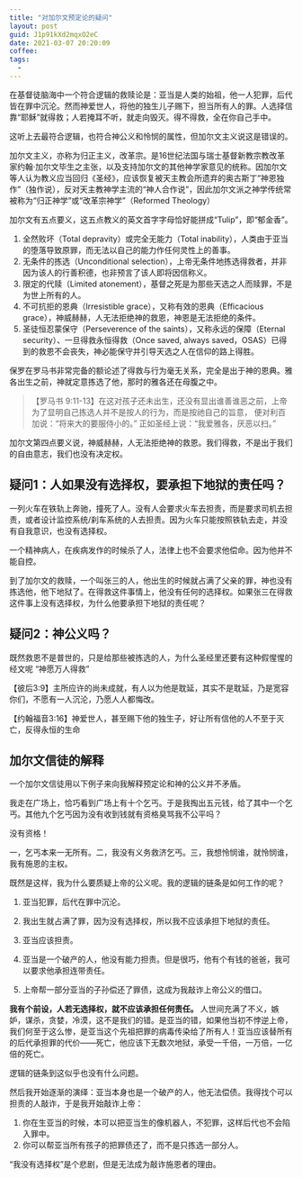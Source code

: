 ```yaml
---
title: "对加尔文预定论的疑问"
layout: post
guid: J1p91kXd2mqxO2eC
date: 2021-03-07 20:20:09
coffee:
tags:
  -
---
```


在基督徒脑海中一个符合逻辑的救赎论是：亚当是人类的始祖，他一人犯罪，后代皆在罪中沉沦。然而神爱世人，将他的独生儿子赐下，担当所有人的罪。人选择信靠“耶稣”就得救；人若掩耳不听，就走向毁灭。得不得救，全在你自己手中。

这听上去最符合逻辑，也符合神公义和怜悯的属性，但加尔文主义说这是错误的。

加尔文主义，亦称为归正主义，改革宗。是16世纪法国与瑞士基督新教宗教改革家约翰·加尔文毕生之主张，以及支持加尔文的其他神学家意见的统称。因加尔文等人认为教义应当回归《圣经》，应该恢复被天主教会所遗弃的奥古斯丁“神恩独作”（独作说），反对天主教神学主流的“神人合作说”，因此加尔文派之神学传统常被称为“归正神学”或“改革宗神学”（Reformed Theology）

加尔文有五点要义，这五点教义的英文首字字母恰好能拼成“Tulip”，即“郁金香”。

1. 全然败坏（Total depravity）或完全无能力（Total inability），人类由于亚当的堕落导致原罪，而无法以自己的能力作任何灵性上的善事。
2. 无条件的拣选（Unconditional selection），上帝无条件地拣选得救者，并非因为该人的行善积德，也非预言了该人即将因信称义。
3. 限定的代赎（Limited atonement），基督之死是为那些天选之人而赎罪，不是为世上所有的人。
4. 不可抗拒的恩典（Irresistible grace），又称有效的恩典（Efficacious grace），神威赫赫，人无法拒绝神的救恩，神恩是无法拒绝的条件。
5. 圣徒恒忍蒙保守（Perseverence of the saints），又称永远的保障（Eternal security）、一旦得救永恒得救（Once saved, always saved，OSAS）已得到的救恩不会丧失，神必能保守并引导天选之人在信仰的路上得胜。


保罗在罗马书非常完备的额论述了得救与行为毫无关系，完全是出于神的恩典。雅各出生之前，神就定意拣选了他，那时的雅各还在母腹之中。

>【罗马书 9:11-13】在这对孩子还未出生，还没有显出谁善谁恶之前，上帝为了显明自己拣选人并不是按人的行为，而是按祂自己的旨意， 便对利百加说：“将来大的要服侍小的。” 正如圣经上说：“我爱雅各，厌恶以扫。”

加尔文第四点要义说，神威赫赫，人无法拒绝神的救恩。我们得救，不是出于我们的自由意志，我们也没有决定权。

## 疑问1：人如果没有选择权，要承担下地狱的责任吗？

一列火车在铁轨上奔驰，撞死了人。没有人会要求火车去担责，而是要求司机去担责，或者设计监控系统/刹车系统的人去担责。因为火车只能按照铁轨去走，并没有自我意识，也没有选择权。

一个精神病人，在疾病发作的时候杀了人，法律上也不会要求他偿命。因为他并不能自控。

到了加尔文的救赎，一个叫张三的人，他出生的时候就占满了父亲的罪，神也没有拣选他，他下地狱了。在得救这件事情上，他没有任何的选择权。如果张三在得救这件事上没有选择权，为什么他要承担下地狱的责任呢？

## 疑问2：神公义吗？

既然救恩不是普世的，只是给那些被拣选的人，为什么圣经里还要有这种假惺惺的经文呢 “神愿万人得救”

【彼后3:9】主所应许的尚未成就，有人以为他是耽延，其实不是耽延，乃是宽容你们，不愿有一人沉沦，乃愿人人都悔改。

【约翰福音3:16】神爱世人，甚至赐下他的独生子，好让所有信他的人不至于灭亡，反得永恒的生命

## 加尔文信徒的解释

一个加尔文信徒用以下例子来向我解释预定论和神的公义并不矛盾。

我走在广场上，恰巧看到广场上有十个乞丐。于是我掏出五元钱，给了其中一个乞丐。其他九个乞丐因为没有收到钱就有资格臭骂我不公平吗？

没有资格！

一，乞丐本来一无所有。二，我没有义务救济乞丐。三，我想怜悯谁，就怜悯谁，我有施恩的主权。

既然是这样，我为什么要质疑上帝的公义呢。我的逻辑的链条是如何工作的呢？

1. 亚当犯罪，后代在罪中沉沦。

2. 我出生就占满了罪，因为没有选择权，所以我不应该承担下地狱的责任。

3. 亚当应该担责。

4. 亚当是一个破产的人，他没有能力担责。但是很巧，他有个有钱的爸爸，我可以要求他承担连带责任。

5. 上帝帮一部分亚当的子孙偿还了罪债，这成为我敲诈上帝公义的借口。


**我有个前设，人若无选择权，就不应该承担任何责任。** 人世间充满了不义，嫉妒，谋杀，贪婪，冷漠，这不是我们的错。是亚当的错，如果他当初不悖逆上帝，我们何至于这么惨，是亚当这个先祖把罪的病毒传染给了所有人！亚当应该替所有的后代承担罪的代价——死亡，他应该下无数次地狱，承受一千倍，一万倍，一亿倍的死亡。

逻辑的链条到这似乎也没有什么问题。

然后我开始逐渐的演绎：亚当本身也是一个破产的人，他无法偿债。我得找个可以担责的人敲诈，于是我开始敲诈上帝：

1. 你在生亚当的时候，本可以把亚当生的像机器人，不犯罪，这样后代也不会陷入罪中。
2. 你可以帮亚当所有孩子的把罪债还了，而不是只拣选一部分人。

“我没有选择权”是个悲剧，但是无法成为敲诈施恩者的理由。

